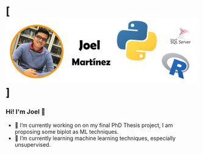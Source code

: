 # [![Joel Martinez](https://github.com/JoelMtz/JoelMtz/blob/Ima/joel.jpg)] 
### Hi! I'm Joel 👋


- 🔭 I’m currently working on on my final PhD Thesis project, I am proposing some biplot as ML techniques.
- 🌱 I’m currently learning machine learning techniques, especially unsupervised.


